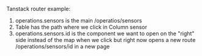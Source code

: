 Tanstack router example:

1. operations.sensors is the main /operatios/sensors
2. Table has the path where we click in Column sensor
3. operations.sensors.id is the component we want to open on the "right" side instead of the map when we click but right now opens a new route /operations/sensors/id in a new page

